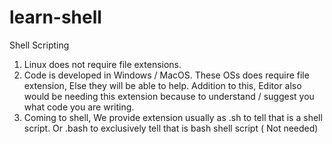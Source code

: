 # learn-shell

Shell Scripting

1. Linux does not require file extensions.
2. Code is developed in Windows / MacOS. These OSs does require file extension, Else they will be able to help. Addition to this, Editor also would be needing this extension because to understand / suggest you what code you are writing.
3. Coming to shell, We provide extension usually as .sh to tell that is a shell script. Or .bash to exclusively tell that is bash shell script ( Not needed)


